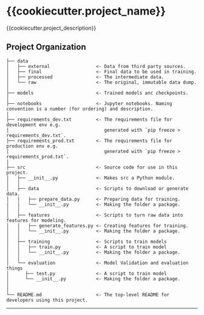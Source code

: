 {{cookiecutter.project_name}}
==============================

{{cookiecutter.project_description}}

Project Organization
------------

    ├── data
    │   ├── external                 <- Data from third party sources.
    │   ├── final                    <- Final data to be used in training.
    │   ├── processed                <- The intermediate data.
    │   └── raw                      <- The original, immutable data dump.
    │    
    ├── models                       <- Trained models anc checkpoints.
    │
    ├── notebooks                    <- Jupyter notebooks. Naming convention is a number (for ordering) and description.
    │
    ├── requirements_dev.txt         <- The requirements file for development env e.g.
    │                                   generated with `pip freeze > requirements_dev.txt`.
    ├── requirements_prod.txt        <- The requirements file for production env e.g.
    │                                   generated with `pip freeze > requirements_prod.txt`.
    │
    ├── src                          <- Source code for use in this project.
    │   ├── __init__.py              <- Makes src a Python module.
    │   │
    │   ├── data                     <- Scripts to download or generate data.
    │   │   ├── prepare_data.py      <- Preparing data for training.
    |   |   └── __init__.py          <- Making the folder a package.
    │   │
    │   ├── features                 <- Scripts to turn raw data into features for modeling.
    │   │   ├── generate_features.py <- Creating features for training.
    │   │   └── __init__.py          <- Making the folder a package.
    │   │
    │   ├── training                 <- Scripts to train models
    │   │   ├── train.py             <- A script to train model
    │   │   └── __init__.py          <- Making the folder a package.
    │   │
    │   └── evaluation               <- Model Validation and evaluation things
    │      ├── test.py               <- A script to train model
    │      └── __init__.py           <- Making the folder a package.
    │   
    │
    └── README.md                    <- The top-level README for developers using this project.

------------
